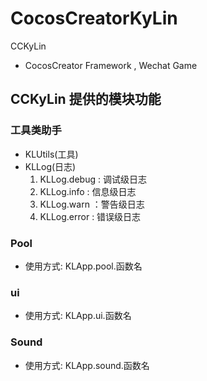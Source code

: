 # CocosCreatorKyLin
 
CCKyLin
- CocosCreator Framework , Wechat Game 

## CCKyLin 提供的模块功能
### 工具类助手
- KLUtils(工具) 
- KLLog(日志)
    1. KLLog.debug  : 调试级日志
    2. KLLog.info   : 信息级日志
    3. KLLog.warn   ：警告级日志
    4. KLLog.error  : 错误级日志
    
### Pool
- 使用方式: KLApp.pool.函数名
    
### ui
- 使用方式: KLApp.ui.函数名

### Sound
- 使用方式: KLApp.sound.函数名
